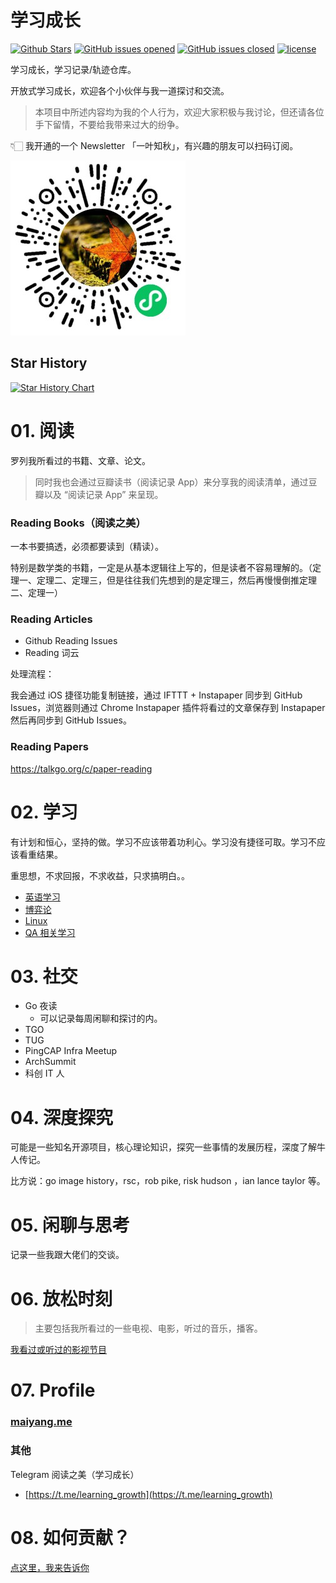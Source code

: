 # 学习成长

[![Github Stars](https://img.shields.io/github/stars/yangwenmai/learning-growth.svg)](http://github.com/yangwenmai/learning-growth) [![GitHub issues opened](https://img.shields.io/github/issues/yangwenmai/learning-growth.svg)](https://github.com/yangwenmai/learning-growth/issues) [![GitHub issues closed](https://img.shields.io/github/issues-closed-raw/yangwenmai/learning-growth.svg?maxAge=2592000)]() [![license](https://img.shields.io/github/license/yangwenmai/learning-growth.svg?maxAge=2592000)](https://github.com/yangwenmai/learning-growth/LICENSE)

学习成长，学习记录/轨迹仓库。

开放式学习成长，欢迎各个小伙伴与我一道探讨和交流。

>本项目中所述内容均为我的个人行为，欢迎大家积极与我讨论，但还请各位手下留情，不要给我带来过大的纷争。

👇🏻 我开通的一个 Newsletter 「一叶知秋」，有兴趣的朋友可以扫码订阅。

![](https://raw.githubusercontent.com/yangwenmai/learning-growth/master/assets/images/「一叶知秋」集散地-二维码.jpg)

## Star History

[![Star History Chart](https://api.star-history.com/svg?repos=yangwenmai/learning-growth&type=Date)](https://star-history.com/#yangwenmai/learning-growth&Date)

# 01. 阅读

罗列我所看过的书籍、文章、论文。

>同时我也会通过豆瓣读书（阅读记录 App）来分享我的阅读清单，通过豆瓣以及 “阅读记录 App” 来呈现。

### Reading Books（阅读之美）

一本书要搞透，必须都要读到（精读）。

特别是数学类的书籍，一定是从基本逻辑往上写的，但是读者不容易理解的。（定理一、定理二、定理三，但是往往我们先想到的是定理三，然后再慢慢倒推定理二、定理一）

### Reading Articles

- Github Reading Issues
- Reading 词云

处理流程：

我会通过 iOS 捷径功能复制链接，通过 IFTTT + Instapaper 同步到 GitHub Issues，浏览器则通过 Chrome Instapaper 插件将看过的文章保存到 Instapaper 然后再同步到 GitHub Issues。

### Reading Papers

https://talkgo.org/c/paper-reading

# 02. 学习

有计划和恒心，坚持的做。学习不应该带着功利心。学习没有捷径可取。学习不应该看重结果。

重思想，不求回报，不求收益，只求搞明白。。

- [英语学习](https://github.com/yangwenmai/learning-growth/tree/master/02.learning/learning-english)
- [博弈论](https://github.com/yangwenmai/learning-growth/tree/master/02.learning/learning-game-theory)
- [Linux](https://github.com/yangwenmai/learning-growth/tree/master/02.learning/learning-linux)
- [QA 相关学习](https://github.com/yangwenmai/learning-growth/tree/master/02.learning/learning-qa)

# 03. 社交

- Go 夜读
    - 可以记录每周闲聊和探讨的内。
- TGO
- TUG
- PingCAP Infra Meetup
- ArchSummit
- 科创 IT 人

# 04. 深度探究

可能是一些知名开源项目，核心理论知识，探究一些事情的发展历程，深度了解牛人传记。

比方说：go image history，rsc，rob pike, risk hudson ，ian lance taylor 等。

# 05. 闲聊与思考

记录一些我跟大佬们的交谈。

# 06. 放松时刻

>主要包括我所看过的一些电视、电影，听过的音乐，播客。

[我看过或听过的影视节目](./06.relaxing/)

# 07. Profile

### [maiyang.me](https://maiyang.me/)

### 其他

Telegram 阅读之美（学习成长）
- [https://t.me/learning_growth](https://t.me/learning_growth)

# 08. 如何贡献？

[点这里，我来告诉你](./CONTRIBUTING.md)
